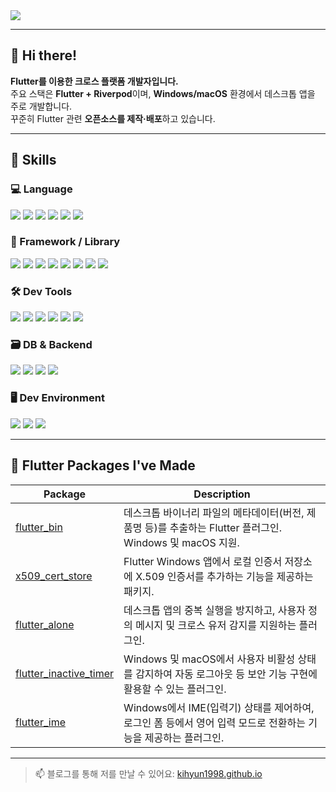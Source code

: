<a href="https://kihyun1998.github.io/" target="_blank">
  <img src="https://img.shields.io/badge/Visit%20My%20Blog-181717?style=flat-square&logo=github&logoColor=white"/>
</a>

---

## 👋 Hi there!

**Flutter를 이용한 크로스 플랫폼 개발자입니다.**  
주요 스택은 **Flutter + Riverpod**이며, **Windows/macOS** 환경에서 데스크톱 앱을 주로 개발합니다.  
꾸준히 Flutter 관련 **오픈소스를 제작·배포**하고 있습니다.

---

## 🦾 Skills

### 💻 Language  
<img src="https://img.shields.io/badge/Dart-0175C2?style=for-the-badge&logo=dart&logoColor=white"/>  
<img src="https://img.shields.io/badge/TypeScript-3178C6?style=for-the-badge&logo=typescript&logoColor=white"/>  
<img src="https://img.shields.io/badge/Go-00ADD8?style=for-the-badge&logo=go&logoColor=white"/>  
<img src="https://img.shields.io/badge/C%23-512BD4?style=for-the-badge&logo=csharp&logoColor=white"/>  
<img src="https://img.shields.io/badge/Java-007396?style=for-the-badge&logo=java&logoColor=white"/>  
<img src="https://img.shields.io/badge/Python-3776AB?style=for-the-badge&logo=python&logoColor=white"/>

### 🚀 Framework / Library  
<img src="https://img.shields.io/badge/Flutter-02569B?style=for-the-badge&logo=flutter&logoColor=white"/>  
<img src="https://img.shields.io/badge/Riverpod-0F172A?style=for-the-badge&logo=flutter&logoColor=white"/>  
<img src="https://img.shields.io/badge/React-1e1e1e?style=for-the-badge&logo=react&logoColor=61DAFB"/>  
<img src="https://img.shields.io/badge/NestJS-E0234E?style=for-the-badge&logo=nestjs&logoColor=white"/>  
<img src="https://img.shields.io/badge/gin-00ADD8?style=for-the-badge&logo=go&logoColor=white"/>  
<img src="https://img.shields.io/badge/FastAPI-009688?style=for-the-badge&logo=fastapi&logoColor=white"/>  
<img src="https://img.shields.io/badge/PyTorch-EE4C2C?style=for-the-badge&logo=pytorch&logoColor=white"/>  
<img src="https://img.shields.io/badge/HuggingFace-FCC624?style=for-the-badge&logo=huggingface&logoColor=black"/>

### 🛠️ Dev Tools  
<img src="https://img.shields.io/badge/Docker-2496ED?style=for-the-badge&logo=docker&logoColor=white"/>  
<img src="https://img.shields.io/badge/Git-F05032?style=for-the-badge&logo=git&logoColor=white"/>  
<img src="https://img.shields.io/badge/Postman-FF6C37?style=for-the-badge&logo=postman&logoColor=white"/>  
<img src="https://img.shields.io/badge/Figma-F24E1E?style=for-the-badge&logo=figma&logoColor=white"/>  
<img src="https://img.shields.io/badge/GitHub%20Actions-2088FF?style=for-the-badge&logo=githubactions&logoColor=white"/>  
<img src="https://img.shields.io/badge/Jira-0052CC?style=for-the-badge&logo=jira&logoColor=white"/>

### 🗃️ DB & Backend  
<img src="https://img.shields.io/badge/PostgreSQL-4169E1?style=for-the-badge&logo=postgresql&logoColor=white"/>  
<img src="https://img.shields.io/badge/MongoDB-47A248?style=for-the-badge&logo=mongodb&logoColor=white"/>  
<img src="https://img.shields.io/badge/Supabase-3ECF8E?style=for-the-badge&logo=supabase&logoColor=white"/>  
<img src="https://img.shields.io/badge/Firebase-FFCA28?style=for-the-badge&logo=firebase&logoColor=black"/>

### 🖥️ Dev Environment  
<img src="https://img.shields.io/badge/VSCode-007ACC?style=for-the-badge&logo=visualstudiocode&logoColor=white"/>  
<img src="https://img.shields.io/badge/macOS-000000?style=for-the-badge&logo=apple&logoColor=white"/>  
<img src="https://img.shields.io/badge/Windows-0078D6?style=for-the-badge&logo=windows&logoColor=white"/>

---

## 🧩 Flutter Packages I've Made

| Package | Description |
|---------|-------------|
| [flutter_bin](https://pub.dev/packages/flutter_bin) | 데스크톱 바이너리 파일의 메타데이터(버전, 제품명 등)를 추출하는 Flutter 플러그인. Windows 및 macOS 지원. |
| [x509_cert_store](https://pub.dev/packages/x509_cert_store) | Flutter Windows 앱에서 로컬 인증서 저장소에 X.509 인증서를 추가하는 기능을 제공하는 패키지. |
| [flutter_alone](https://pub.dev/packages/flutter_alone) | 데스크톱 앱의 중복 실행을 방지하고, 사용자 정의 메시지 및 크로스 유저 감지를 지원하는 플러그인. |
| [flutter_inactive_timer](https://pub.dev/packages/flutter_inactive_timer) | Windows 및 macOS에서 사용자 비활성 상태를 감지하여 자동 로그아웃 등 보안 기능 구현에 활용할 수 있는 플러그인. |
| [flutter_ime](https://pub.dev/packages/flutter_ime) | Windows에서 IME(입력기) 상태를 제어하여, 로그인 폼 등에서 영어 입력 모드로 전환하는 기능을 제공하는 플러그인. |

---

> 📫 블로그를 통해 저를 만날 수 있어요: [kihyun1998.github.io](https://kihyun1998.github.io/)





